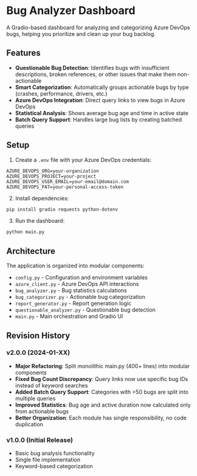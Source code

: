 # Bug Analyzer Dashboard

A Gradio-based dashboard for analyzing and categorizing Azure DevOps bugs, helping you prioritize and clean up your bug backlog.

## Features

- **Questionable Bug Detection**: Identifies bugs with insufficient descriptions, broken references, or other issues that make them non-actionable
- **Smart Categorization**: Automatically groups actionable bugs by type (crashes, performance, drivers, etc.)
- **Azure DevOps Integration**: Direct query links to view bugs in Azure DevOps
- **Statistical Analysis**: Shows average bug age and time in active state
- **Batch Query Support**: Handles large bug lists by creating batched queries

## Setup

1. Create a `.env` file with your Azure DevOps credentials:
```
AZURE_DEVOPS_ORG=your-organization
AZURE_DEVOPS_PROJECT=your-project
AZURE_DEVOPS_USER_EMAIL=your-email@domain.com
AZURE_DEVOPS_PAT=your-personal-access-token
```

2. Install dependencies:
```bash
pip install gradio requests python-dotenv
```

3. Run the dashboard:
```bash
python main.py
```

## Architecture

The application is organized into modular components:

- `config.py` - Configuration and environment variables
- `azure_client.py` - Azure DevOps API interactions
- `bug_analyzer.py` - Bug statistics calculations
- `bug_categorizer.py` - Actionable bug categorization
- `report_generator.py` - Report generation logic
- `questionable_analyzer.py` - Questionable bug detection
- `main.py` - Main orchestration and Gradio UI

## Revision History

### v2.0.0 (2024-01-XX)
- **Major Refactoring**: Split monolithic main.py (400+ lines) into modular components
- **Fixed Bug Count Discrepancy**: Query links now use specific bug IDs instead of keyword searches
- **Added Batch Query Support**: Categories with >50 bugs are split into multiple queries
- **Improved Statistics**: Bug age and active duration now calculated only from actionable bugs
- **Better Organization**: Each module has single responsibility, no code duplication

### v1.0.0 (Initial Release)
- Basic bug analysis functionality
- Single file implementation
- Keyword-based categorization